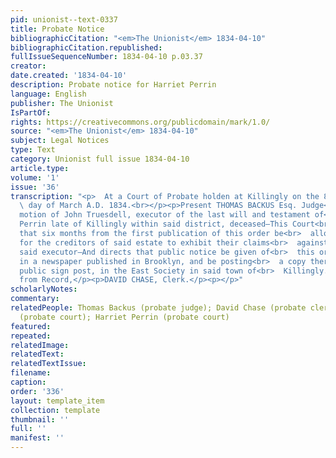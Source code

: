 ```yaml
---
pid: unionist--text-0337
title: Probate Notice
bibliographicCitation: "<em>The Unionist</em> 1834-04-10"
bibliographicCitation.republished: 
fullIssueSequenceNumber: 1834-04-10 p.03.37
creator: 
date.created: '1834-04-10'
description: Probate notice for Harriet Perrin
language: English
publisher: The Unionist
IsPartOf: 
rights: https://creativecommons.org/publicdomain/mark/1.0/
source: "<em>The Unionist</em> 1834-04-10"
subject: Legal Notices
type: Text
category: Unionist full issue 1834-04-10
article.type: 
volume: '1'
issue: '36'
transcription: "<p>  At a Court of Probate holden at Killingly on the 8<br>  <sup>th</sup>
  \ day of March A.D. 1834.<br></p><p>Present THOMAS BACKUS Esq. Judge</p><p>  On
  motion of John Truesdell, executor of the last will and testament of<br>  Harriet
  Perrin late of Killingly within said district, deceased—This Court<br>  doth decree
  that six months from the first publication of this order be<br>  allowed and limited
  for the creditors of said estate to exhibit their claims<br>  against the same to
  said executor—And directs that public notice be given of<br>  this order by advertising
  in a newspaper published in Brooklyn, and be posting<br>  a copy thereof on the
  public sign post, in the East Society in said town of<br>  Killingly.<br></p><p>Certified
  from Record,</p><p>DAVID CHASE, Clerk.</p><p></p>"
scholarlyNotes: 
commentary: 
relatedPeople: Thomas Backus (probate judge); David Chase (probate clerk); John Truesdell
  (probate court); Harriet Perrin (probate court)
featured: 
repeated: 
relatedImage: 
relatedText: 
relatedTextIssue: 
filename: 
caption: 
order: '336'
layout: template_item
collection: template
thumbnail: ''
full: ''
manifest: ''
---
```

